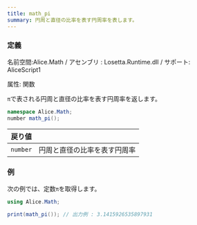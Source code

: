 ```yaml
---
title: math_pi
summary: 円周と直径の比率を表す円周率を表します。
---
```


### 定義
名前空間:Alice.Math / アセンブリ : Losetta.Runtime.dll / サポート: AliceScript1

属性: 関数

`π`で表される円周と直径の比率を表す円周率を返します。

```cs title="AliceScript"
namespace Alice.Math;
number math_pi();
```

|戻り値| |
|-|-|
|`number`|円周と直径の比率を表す円周率|


### 例
次の例では、定数`π`を取得します。

```cs title="AliceScript"
using Alice.Math;

print(math_pi()); // 出力例 : 3.1415926535897931
```